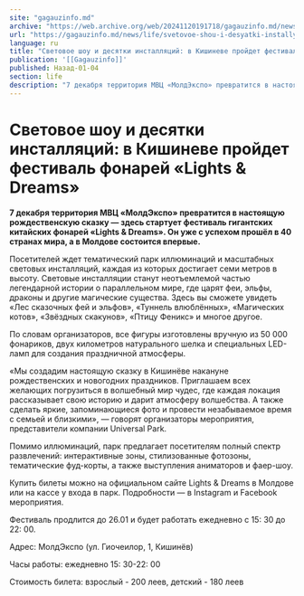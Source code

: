 ```yaml
---
site: "gagauzinfo.md"
archive: "https://web.archive.org/web/20241120191718/gagauzinfo.md/news/life/svetovoe-shou-i-desyatki-installyatsii-v-kishineve-proidet-festival-fonarei-lights-and-dreams"
url: "https://gagauzinfo.md/news/life/svetovoe-shou-i-desyatki-installyatsii-v-kishineve-proidet-festival-fonarei-lights-and-dreams"
language: ru
title: "Световое шоу и десятки инсталляций: в Кишиневе пройдет фестиваль фонарей «Lights & Dreams»"
publication: '[[Gagauzinfo]]'
published: Назад-01-04
section: life
description: "7 декабря территория МВЦ «МолдЭкспо» превратится в настоящую рождественскую сказку — здесь стартует фестиваль гигантских китайских фонарей «Lights & Dreams». Он уже с успехом прошёл в 40 странах мира, а в Молдове состоится впервые."
---
```


# Световое шоу и десятки инсталляций: в Кишиневе пройдет фестиваль фонарей «Lights & Dreams»

**7 декабря территория МВЦ «МолдЭкспо» превратится в настоящую рождественскую сказку — здесь стартует фестиваль гигантских китайских фонарей «Lights & Dreams». Он уже с успехом прошёл в 40 странах мира, а в Молдове состоится впервые.**

Посетителей ждет тематический парк иллюминаций и масштабных световых инсталляций, каждая из которых достигает семи метров в высоту. Световые инсталляции станут неотъемлемой частью легендарной истории о параллельном мире, где царят феи, эльфы, драконы и другие магические существа. Здесь вы сможете увидеть «Лес сказочных фей и эльфов», «Туннель влюблённых», «Магических котов», «Звёздных скакунов», «Птицу Феникс» и многое другое.

По словам организаторов, все фигуры изготовлены вручную из 50 000 фонариков, двух километров натурального шелка и специальных LED-ламп для создания праздничной атмосферы.

«Мы создадим настоящую сказку в Кишинёве накануне рождественских и новогодних праздников. Приглашаем всех желающих погрузиться в волшебный мир чудес, где каждая локация рассказывает свою историю и дарит атмосферу волшебства. А также сделать яркие, запоминающиеся фото и провести незабываемое время с семьей и близкими», — говорят организаторы мероприятия, представители компании Universal Park.

Помимо иллюминаций, парк предлагает посетителям полный спектр развлечений: интерактивные зоны, стилизованные фотозоны, тематические фуд-корты, а также выступления аниматоров и фаер-шоу.

Купить билеты можно на официальном сайте Lights & Dreams в Молдове или на кассе у входа в парк. Подробности — в Instagram и Facebook мероприятия.

Фестиваль продлится до 26.01 и будет работать ежедневно с 15: 30 до 22: 00.

Адрес: МолдЭкспо (ул. Гиочеилор, 1, Кишинёв)

Часы работы: ежедневно 15: 30-22: 00

Стоимость билета: взрослый - 200 леев, детский - 180 леев